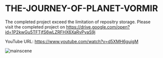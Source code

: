 # THE-JOURNEY-OF-PLANET-VORMIR

The completed project exceed the limitation of repositry storage.
Please visit the completed project on 
https://drive.google.com/open?id=1P2kwGu5TFTjfS6wLZRFHX6XaRvPyaS9j

YouTube URL: https://www.youtube.com/watch?v=d5XMH6guigM

![mainscene](https://user-images.githubusercontent.com/40352000/46716644-bd7af200-cc19-11e8-83fd-007d57ff9899.png)
